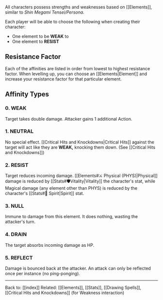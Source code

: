 All characters possess strengths and weaknesses based on [[Elements]], similar to *Shin Megami Tensei/Persona*.

Each player will be able to choose the following when creating their character:
- One element to be **WEAK** to
- One element to **RESIST**

## Resistance Factor

Each of the affinities are listed in order from lowest to highest resistance factor. When levelling up, you can choose an [[Elements|Element]] and increase your resistance factor for that particular element.

## Affinity Types
### 0. WEAK
Target takes double damage. Attacker gains 1 additional Action.
### 1. NEUTRAL
No special effect. [[Critical Hits and Knockdowns|Critical Hits]] against the target will act like they are **WEAK,** knocking them down. (See [[Critical Hits and Knockdowns]])
### 2. RESIST
Target reduces incoming damage.
[[Elements#⚔️ Physical (PHYS)|Physical]] damage is reduced by [[Stats#🛡️Vitality|Vitality]] the character's stat, while Magical damage (any element other than PHYS) is reduced by the character's [[Stats#💙 Spirit|Spirit]] stat.
### 3. NULL
Immune to damage from this element. It does nothing, wasting the attacker's turn.
### 4. DRAIN
The target absorbs incoming damage as HP.
### 5. REFLECT
Damage is bounced back at the attacker. An attack can only be reflected once per instance (no ping-ponging).

---
Back to: [[index]]
Related: [[Elements]], [[Stats]], [[Drawing Spells]], [[Critical Hits and Knockdowns]] (for Weakness interaction)
